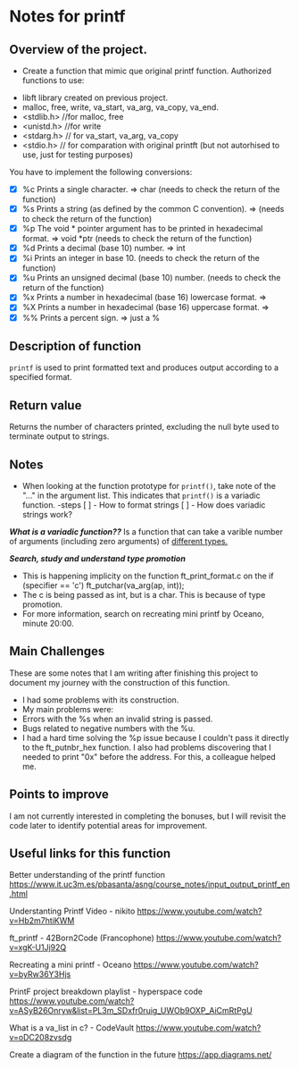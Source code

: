 # Notes for printf
## Overview of the project.
- Create a function that mimic que original printf function.
Authorized functions to use: 
+ libft library created on previous project.
+ malloc, free, write, va_start, va_arg, va_copy, va_end.
+ <stdlib.h> //for malloc, free
+ <unistd.h> //for write
+ <stdarg.h> // for va_start, va_arg, va_copy
+ <stdio.h> // for comparation with original printft (but not autorhised to use, just for testing purposes)

You have to implement the following conversions:
+ [x] %c Prints a single character. => char (needs to check the return of the function)
+ [x] %s Prints a string (as defined by the common C convention). => (needs to check the return of the function) 
+ [x] %p The void * pointer argument has to be printed in hexadecimal format. => void *ptr (needs to check the return of the function)
+ [x] %d Prints a decimal (base 10) number. => int
+ [x] %i Prints an integer in base 10. (needs to check the return of the function)
+ [x] %u Prints an unsigned decimal (base 10) number. (needs to check the return of the function)
+ [x] %x Prints a number in hexadecimal (base 16) lowercase format. => 
+ [x] %X Prints a number in hexadecimal (base 16) uppercase format. =>
+ [x] %% Prints a percent sign. => just a %

## Description of function
`printf` is used to print formatted text and produces output according to a specified format.

## Return value
Returns the number of characters printed, excluding the null byte used to terminate output to strings.

## Notes
- When looking at the function prototype for `printf()`, take note of the "..." in the argument list. This indicates that `printf()` is a variadic function.
-steps
[ ] - How to format strings
[ ] - How does variadic strings work?

***What is  a variadic function??***
Is a function that can take a varible number of arguments (including zero arguments) of <u>different types.</u>

***Search, study and understand type promotion***
- This is happening implicity on the function ft_print_format.c
on the if (specifier == 'c')
		ft_putchar(va_arg(ap, int));
- The c is being passed as int, but is a char. This is because of type promotion.
- For more information, search on recreating mini printf by Oceano, minute 20:00.

## Main Challenges ##
These are some notes that I am writing after finishing this project to document my journey with the construction of this function.
+ I had some problems with its construction.
+ My main problems were:
+ Errors with the %s when an invalid string is passed.
+ Bugs related to negative numbers with the %u.
+ I had a hard time solving the %p issue because I couldn't pass it directly to the ft_putnbr_hex function. I also had problems discovering that I needed to print "0x" before the address. For this, a colleague helped me.

## Points to improve ##
I am not currently interested in completing the bonuses, but I will revisit the code later to identify potential areas for improvement.

## Useful links for this function ##
Better understanding of the printf function
https://www.it.uc3m.es/pbasanta/asng/course_notes/input_output_printf_en.html

Understanting Printf Video - nikito
https://www.youtube.com/watch?v=Hb2m7htiKWM

ft_printf - 42Born2Code (Francophone)
https://www.youtube.com/watch?v=xgK-U1Jj92Q

Recreating a mini printf - Oceano
https://www.youtube.com/watch?v=byRw36Y3Hjs

PrintF project breakdown playlist - hyperspace code 
https://www.youtube.com/watch?v=ASyB26Onryw&list=PL3m_SDxfr0ruig_UWOb9OXP_AiCmRtPgU

What is a va_list in c? - CodeVault
https://www.youtube.com/watch?v=oDC208zvsdg

Create a diagram of the function in the future
https://app.diagrams.net/